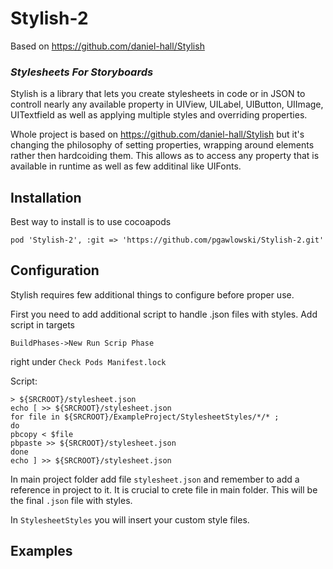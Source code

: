 # Stylish-2
Based on https://github.com/daniel-hall/Stylish

### _Stylesheets For Storyboards_
Stylish is a library that lets you create stylesheets in code or in JSON to controll nearly any available property in UIView, UILabel, UIButton, UIImage, UITextfield as well as applying multiple styles and overriding properties.

Whole project is based on https://github.com/daniel-hall/Stylish but it's changing the philosophy of setting properties, wrapping around elements rather then hardcoiding them. This allows as to access any property that is available in runtime as well as few additinal like UIFonts.

## Installation
Best way to install is to use cocoapods
```
pod 'Stylish-2', :git => 'https://github.com/pgawlowski/Stylish-2.git'
```
## Configuration
Stylish requires few additional things to configure before proper use.

First you need to add additional script to handle .json files with styles. Add script in targets 
```
BuildPhases->New Run Scrip Phase
```
right under ``Check Pods Manifest.lock``

Script:
```
> ${SRCROOT}/stylesheet.json
echo [ >> ${SRCROOT}/stylesheet.json
for file in ${SRCROOT}/ExampleProject/StylesheetStyles/*/* ;
do
pbcopy < $file
pbpaste >> ${SRCROOT}/stylesheet.json
done
echo ] >> ${SRCROOT}/stylesheet.json
```
In main project folder add file ``stylesheet.json`` and remember to add a reference in project to it. It is crucial to crete file in main folder. This will be the final ``.json`` file with styles.

In ``StylesheetStyles`` you will insert your custom style files.


## Examples

